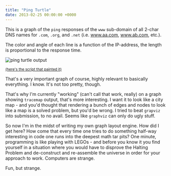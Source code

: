 ```yaml
---
title: "Ping Turtle"
date: 2013-02-25 00:00:00 +0000
---
```

This is a graph of the `ping` responses of the `www` sub-domain of all 2-char
DNS names for `.com`, `.org`, and `.net` (i.e. www.aa.com, www.ab.com, etc.).

The color and angle of each line is a function of the IP-address, the length
is proportional to the response time.

![ping turtle output](http://r-wos.org/media/pingturtle.png)

<small>[(here's the script that painted it)](https://gist.github.com/rwos/5031023)</small>

That's a very important graph of course, highly relevant to basically
everything. I know. It's not too pretty, though.

That's why I'm currently "working" (can't call that work, really) on a graph
showing `tracemap` output, that's more interesting. I want it to look like a
city map - and you'd thought that rendering a bunch of edges and nodes to
look like a map is a solved problem, but you'd be wrong. I tried to
beat `grapviz` into submission, to no avail. Seems like `graphviz` can only
do ugly stuff.

So now I'm in the midst of writing my own graph layout engine. How did I
get here? How come that every time one tries to do something half-way
interesting in code one runs into the deepest math tar pits? One minute,
programming is like playing with LEGOs - and before you know it you find
yourself in a situation where you would have to disprove the Halting Problem
and de-construct and re-assemble the universe in order for your approach to
work. Computers are strange.

Fun, but strange.

